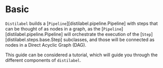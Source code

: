 # Basic

`Distilabel` builds a [`Pipeline`][distilabel.pipeline.Pipeline] with steps that can be thought of as nodes in a graph, as the [`Pipeline`][distilabel.pipeline.Pipeline] will orchestrate the execution of the [`Step`][distilabel.steps.base.Step] subclasses, and those will be connected as nodes in a Direct Acyclic Graph (DAG).

This guide can be considered a tutorial, which will guide you through the different components of `distilabel`.
